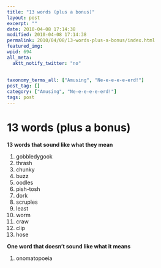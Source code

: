 ```yaml
---
title: "13 words (plus a bonus)"
layout: post
excerpt: ""
date: 2010-04-08 17:14:38
modified: 2010-04-08 17:14:38
permalink: 2010/04/08/13-words-plus-a-bonus/index.html
featured_img: 
wpid: 694
all_meta: 
  aktt_notify_twitter: "no"
  
  
taxonomy_terms_all: ["Amusing", "Ne-e-e-e-e-erd!"]
post_tag: []
category: ["Amusing", "Ne-e-e-e-e-erd!"]
tags: post
---
```


# 13 words (plus a bonus)

**13 words that sound like what they mean**

1. gobbledygook
2. thrash
3. chunky
4. buzz
5. oodles
6. pish-tosh
7. dork
8. scruples
9. least
10. worm
11. craw
12. clip
13. hose

**One word that doesn’t sound like what it means**

1. onomatopoeia